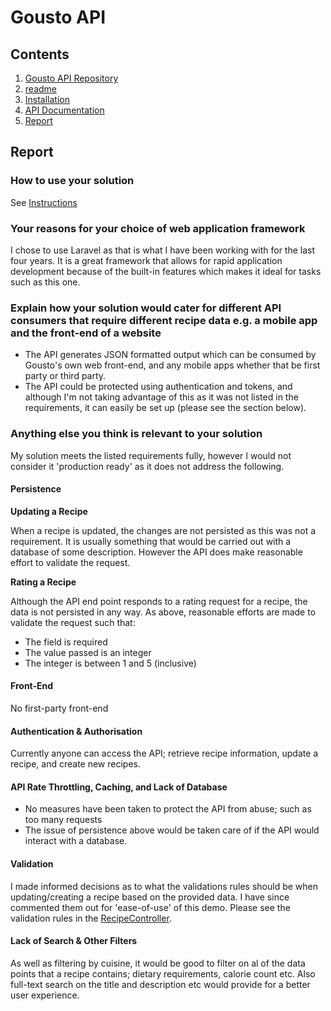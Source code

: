 # Gousto API

## Contents

1. [Gousto API Repository](https://github.com/mstnorris/GoustoAPI-Dev)
2. [readme](readme.md)
3. [Installation](installation.md)
4. [API Documentation](instructions.md)
5. [Report](report.md) 

## Report

### How to use your solution

See [Instructions](instructions.md)

### Your reasons for your choice of web application framework

I chose to use Laravel as that is what I have been working with for the last four years. It is a great framework that allows for rapid application development because of the built-in features which makes it ideal for tasks such as this one.

### Explain how your solution would cater for different API consumers that require different recipe data e.g. a mobile app and the front-end of a website

- The API generates JSON formatted output which can be consumed by Gousto's own web front-end, and any mobile apps whether that be first party or third party.
- The API could be protected using authentication and tokens, and although I'm not taking advantage of this as it was not listed in the requirements, it can easily be set up (please see the section below). 

### Anything else you think is relevant to your solution

My solution meets the listed requirements fully, however I would not consider it 'production ready' as it does not address the following.

#### Persistence

**Updating a Recipe**

When a recipe is updated, the changes are not persisted as this was not a requirement. It is usually something that would be carried out with a database of some description. However the API does make reasonable effort to validate the request.

**Rating a Recipe**

Although the API end point responds to a rating request for a recipe, the data is not persisted in any way. As above, reasonable efforts are made to validate the request such that:

- The field is required
- The value passed is an integer
- The integer is between 1 and 5 (inclusive)

#### Front-End

No first-party front-end

#### Authentication & Authorisation

Currently anyone can access the API; retrieve recipe information, update a recipe, and create new recipes.

#### API Rate Throttling, Caching, and Lack of Database

- No measures have been taken to protect the API from abuse; such as too many requests
- The issue of persistence above would be taken care of if the API would interact with a database.

#### Validation

I made informed decisions as to what the validations rules should be when updating/creating a recipe based on the provided data. I have since commented them out for 'ease-of-use' of this demo. Please see the validation rules in the [RecipeController](https://github.com/mstnorris/GoustoAPI-Dev/blob/master/app/Http/Controllers/API/v1/RecipeController.php#L44).

#### Lack of Search & Other Filters

As well as filtering by cuisine, it would be good to filter on al of the data points that a recipe contains; dietary requirements, calorie count etc. Also full-text search on the title and description etc would provide for a better user experience.